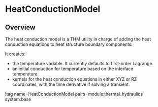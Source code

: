 # HeatConductionModel

## Overview

The heat conduction model is a THM utility in charge of adding the heat conduction
equations to heat structure boundary components.

It creates:

- the temperature variable. It currently defaults to first-order Lagrange.
- an initial conduction for temperature based on the interface temperature.
- kernels for the heat conduction equations in either XYZ or RZ coordinates, with
  the time derivative if solving a transient.

!tag name=HeatConductionModel pairs=module:thermal_hydraulics system:base
